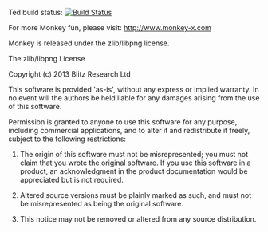 Ted build status: [![Build Status](https://travis-ci.org/Alshurafa/monkey.svg?branch=master)](https://travis-ci.org/Alshurafa/monkey)

For more Monkey fun, please visit: http://www.monkey-x.com

Monkey is released under the zlib/libpng license.

The zlib/libpng License

Copyright (c) 2013 Blitz Research Ltd

This software is provided 'as-is', without any express or implied warranty. In no event will the authors be held liable for any damages arising from the use of this software.

Permission is granted to anyone to use this software for any purpose, including commercial applications, and to alter it and redistribute it freely, subject to the following restrictions:

1. The origin of this software must not be misrepresented; you must not claim that you wrote the original software. If you use this software in a product, an acknowledgment in the product documentation would be appreciated but is not required.

2. Altered source versions must be plainly marked as such, and must not be misrepresented as being the original software.

3. This notice may not be removed or altered from any source distribution.
